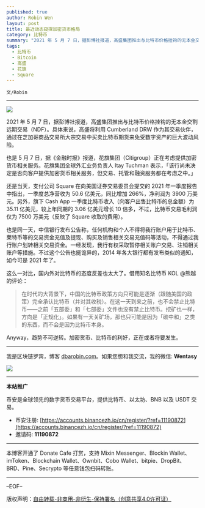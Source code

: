 ```yaml
---
published: true
author: Robin Wen
layout: post
title: 最近动态窥探加密货币格局
category: 比特币
summary: "2021 年 5 月 7 日，据彭博社报道，高盛集团推出与比特币价格挂钩的无本金交割远期交易（NDF）。具体来说，高盛将利用 Cumberland DRW 作为其交易伙伴，通过在芝加哥商品交易所大宗交易中买卖比特币期货来免受数字资产的巨大波动风险。也是 5 月 7 日，据《金融时报》报道，花旗集团（Citigroup）正在考虑提供加密货币相关服务。花旗集团全球外汇业务负责人 Itay Tuchman 表示，「该行尚未决定是否向客户提供加密货币相关服务，但交易、托管和融资服务都在考虑之中。」Anyway，趋势不可逆转。比特币的利好，正在或者将要发生。比特币的基因，是暴涨的 DOGE 学不来的。"
tags:
  - 比特币
  - Bitcoin
  - 高盛
  - 花旗
  - Square
---
```


`文/Robin`

***

![](https://cdn.dbarobin.com/on6ukeh.png)

2021 年 5 月 7 日，据彭博社报道，高盛集团推出与比特币价格挂钩的无本金交割远期交易（NDF）。具体来说，高盛将利用 Cumberland DRW 作为其交易伙伴，通过在芝加哥商品交易所大宗交易中买卖比特币期货来免受数字资产的巨大波动风险。

也是 5 月 7 日，据《金融时报》报道，花旗集团（Citigroup）正在考虑提供加密货币相关服务。花旗集团全球外汇业务负责人 Itay Tuchman 表示，「该行尚未决定是否向客户提供加密货币相关服务，但交易、托管和融资服务都在考虑之中。」

还是当天，支付公司 Square 在向美国证券交易委员会提交的 2021 年一季度报告中指出，一季度总净营收为 50.6 亿美元，同比增加 266%，净利润为 3900 万美元。另外，旗下 Cash App 一季度比特币收入（向客户出售比特币的总金额）为 35.11 亿美元，较上年同期的 3.06 亿美元增长 10 倍多，不过，比特币交易毛利润仅为 7500 万美元（反映了 Square 收取的费用）。

也是同一天，中信银行发布公告称，任何机构和个人不得将我行账户用于比特币、莱特币等的交易资金充值及提现、购买及销售相关交易充值码等活动，不得通过我行账户划转相关交易资金。一经发现，我行有权采取暂停相关账户交易、注销相关账户等措施。不过这个公告也挺诡异的，2014 年各大银行都有发布类似的通知，如今可是 2021 年了。

这么一对比，国内外对比特币的态度反差也太大了。借用知名比特币 KOL @熊越 的评论：

> 在时代的大背景下，中国的比特币政策方向只可能是逐渐（跟随美国的政策）完全承认比特币（并对其收税）。在这一天到来之前，也不会禁止比特币——之前「五部委」和「七部委」文件也没有禁止比特币。挖矿也一样，方向是「正规化」。如果有一天关矿场，那也只可能是因为「碳中和」之类的东西，而不会是因为比特币本身。

Anyway，趋势不可逆转。加密货币、比特币的利好，正在或者将要发生。

***

我是区块链罗宾，博客 [dbarobin.com](https://dbarobin.com/)。如果您想和我交流，我的微信: **Wentasy**

![](https://cdn.dbarobin.com/v4yywe2.png)

***

**本站推广**

币安是全球领先的数字货币交易平台，提供比特币、以太坊、BNB 以及 USDT 交易。

* 币安注册: [https://accounts.binancezh.io/cn/register/?ref=11190872](https://accounts.binancezh.io/cn/register/?ref=11190872)
* 邀请码: **11190872**

***

本博客开通了 Donate Cafe 打赏，支持 Mixin Messenger、Blockin Wallet、imToken、Blockchain Wallet、Ownbit、Cobo Wallet、bitpie、DropBit、BRD、Pine、Secrypto 等任意钱包扫码转账。

<center>
    <div class="--donate-button"
         data-button-id="f8b9df0d-af9a-460d-8258-d3f435445075"
    ></div>
</center>

***

–EOF–

版权声明：[自由转载-非商用-非衍生-保持署名（创意共享4.0许可证）](http://creativecommons.org/licenses/by-nc-nd/4.0/deed.zh)